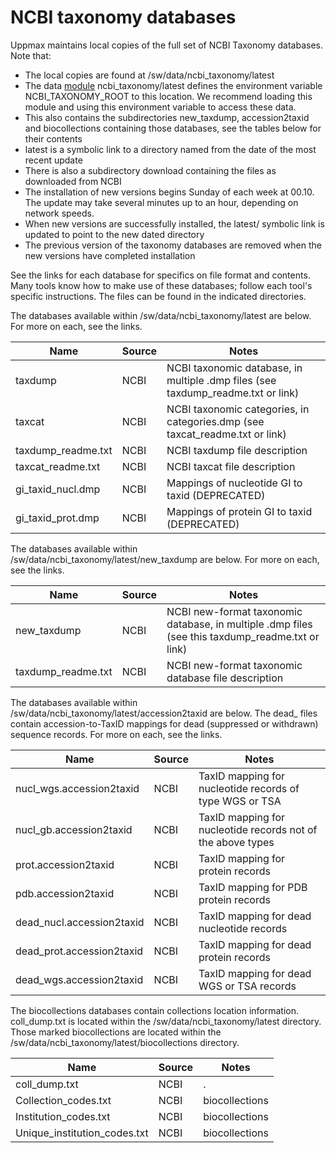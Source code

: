 # NCBI taxonomy databases

Uppmax maintains local copies of the full set of NCBI Taxonomy databases. Note that:

- The local copies are found at /sw/data/ncbi_taxonomy/latest
- The data [module](../cluster_guides/modules.md) ncbi_taxonomy/latest defines the environment variable NCBI_TAXONOMY_ROOT to this location. We recommend loading this module and using this environment variable to access these data.
- This also contains the subdirectories new_taxdump, accession2taxid and biocollections containing those databases, see the tables below for their contents
- latest is a symbolic link to a directory named from the date of the most recent update
- There is also a subdirectory download containing the files as downloaded from NCBI
- The installation of new versions begins Sunday of each week at 00.10. The update may take several minutes up to an hour, depending on network speeds.
- When new versions are successfully installed, the latest/ symbolic link is updated to point to the new dated directory
- The previous version of the taxonomy databases are removed when the new versions have completed installation

See the links for each database for specifics on file format and contents. Many tools know how to make use of these databases; follow each tool's specific instructions. The files can be found in the indicated directories.

The databases available within /sw/data/ncbi_taxonomy/latest are below. For more on each, see the links.

Name               | Source  | Notes
-------------------|---------|---------------------
taxdump            | NCBI    | NCBI taxonomic database, in multiple .dmp files (see taxdump_readme.txt or link)
taxcat             | NCBI    | NCBI taxonomic categories, in categories.dmp (see taxcat_readme.txt or link)
taxdump_readme.txt | NCBI    | NCBI taxdump file description
taxcat_readme.txt  | NCBI    | NCBI taxcat file description
gi_taxid_nucl.dmp  | NCBI    | Mappings of nucleotide GI to taxid (DEPRECATED)
gi_taxid_prot.dmp  | NCBI    | Mappings of protein GI to taxid (DEPRECATED)

The databases available within /sw/data/ncbi_taxonomy/latest/new_taxdump are below. For more on each, see the links.

Name                | Source  | Notes
--------------------|---------|--------------------------------------------------
new_taxdump         | NCBI    | NCBI new-format taxonomic database, in multiple .dmp files (see this taxdump_readme.txt or link)
taxdump_readme.txt  | NCBI    | NCBI new-format taxonomic database file description

The databases available within /sw/data/ncbi_taxonomy/latest/accession2taxid are below. The dead_ files contain accession-to-TaxID mappings for dead (suppressed or withdrawn) sequence records. For more on each, see the links.

Name                      | Source  | Notes
--------------------------|---------|----------------
nucl_wgs.accession2taxid  | NCBI    | TaxID mapping for nucleotide records of type WGS or TSA
nucl_gb.accession2taxid   | NCBI    | TaxID mapping for nucleotide records not of the above types
prot.accession2taxid      | NCBI    | TaxID mapping for protein records
pdb.accession2taxid       | NCBI    | TaxID mapping for PDB protein records
dead_nucl.accession2taxid | NCBI    | TaxID mapping for dead nucleotide records
dead_prot.accession2taxid | NCBI    | TaxID mapping for dead protein records
dead_wgs.accession2taxid  | NCBI    | TaxID mapping for dead WGS or TSA records

The biocollections databases contain collections location information. coll_dump.txt is located within the /sw/data/ncbi_taxonomy/latest directory. Those marked biocollections are located within the /sw/data/ncbi_taxonomy/latest/biocollections directory.

Name                          | Source  | Notes
------------------------------|---------|------
coll_dump.txt                 | NCBI    | .
Collection_codes.txt          | NCBI    | biocollections
Institution_codes.txt         | NCBI    | biocollections
Unique_institution_codes.txt  | NCBI    | biocollections
